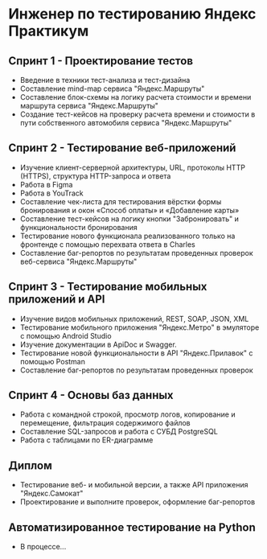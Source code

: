 # Инженер по тестированию Яндекс Практикум

## Спринт 1 - Проектирование тестов

- Введение в техники тест-анализа и тест-дизайна
- Составление mind-map сервиса "Яндекс.Маршруты"
- Составление блок-схемы на логику расчета стоимости и времени маршрута сервиса "Яндекс.Маршруты"
- Создание тест-кейсов на проверку расчета времени и стоимости в пути собственного автомобиля сервиса "Яндекс.Маршруты"

## Спринт 2 - Тестирование веб-приложений

- Изучение клиент-серверной архитектуры, URL, протоколы HTTP (HTTPS), структура HTTP-запроса и ответа
- Работа в Figma
- Работа в YouTrack
- Составление чек-листа для тестирования вёрстки формы бронирования и окон «Способ оплаты» и «Добавление карты»
- Составление тест-кейсов на логику кнопки "Забронировать" и функциональности бронирования
- Тестирование нового функционала реализованного только на фронтенде с помощью перехвата ответа в Charles
- Составление баг-репортов по результатам проведенных проверок веб-сервиса "Яндекс.Маршруты"

## Спринт 3 - Тестирование мобильных приложений и API

- Изучение видов мобильных приложений, REST, SOAP, JSON, XML
- Тестирование мобильного приложения "Яндекс.Метро" в эмуляторе с помощью Android Studio
- Изучение документации в ApiDoc и Swagger.
- Тестирование новой функциональности в API "Яндекс.Прилавок" с помощью Postman
- Составление баг-репортов по результатам проведенных проверок

## Спринт 4 - Основы баз данных

- Работа с командной строкой, просмотр логов, копирование и перемещение, фильтрация содержимого файлов
- Составление SQL-запросов и работа с СУБД PostgreSQL
- Работа с таблицами по ER-диаграмме

## Диплом

- Тестирование веб- и мобильной версии, а также API приложения "Яндекс.Самокат"
- Проектирование и выполните проверок, оформление баг-репортов

## Автоматизированное тестирование на Python
- В процессе...

